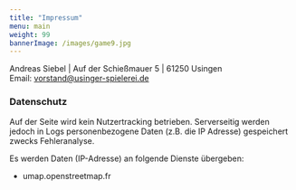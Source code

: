 ```yaml
---
title: "Impressum"
menu: main
weight: 99
bannerImage: /images/game9.jpg
---
```


Andreas Siebel | Auf der Schießmauer 5 | 61250 Usingen</br>
Email: vorstand@usinger-spielerei.de

### Datenschutz

Auf der Seite wird kein Nutzertracking betrieben. Serverseitig werden jedoch in Logs personenbezogene Daten (z.B. die IP Adresse) gespeichert zwecks Fehleranalyse.

Es werden Daten (IP-Adresse) an folgende Dienste übergeben:
* umap.openstreetmap.fr
